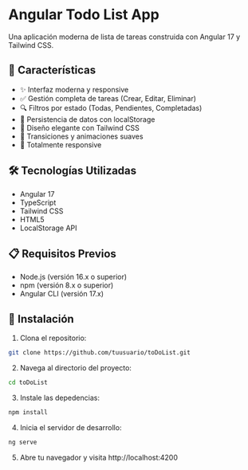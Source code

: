 # Angular Todo List App

Una aplicación moderna de lista de tareas construida con Angular 17 y Tailwind CSS.

## 🚀 Características

- ✨ Interfaz moderna y responsive
- ✅ Gestión completa de tareas (Crear, Editar, Eliminar)
- 🔍 Filtros por estado (Todas, Pendientes, Completadas)
- 💾 Persistencia de datos con localStorage
- 🎨 Diseño elegante con Tailwind CSS
- 🔄 Transiciones y animaciones suaves
- 📱 Totalmente responsive

## 🛠️ Tecnologías Utilizadas

- Angular 17
- TypeScript
- Tailwind CSS
- HTML5
- LocalStorage API

## 📋 Requisitos Previos

- Node.js (versión 16.x o superior)
- npm (versión 8.x o superior)
- Angular CLI (versión 17.x)

## 🔧 Instalación

1. Clona el repositorio:
```bash
git clone https://github.com/tuusuario/toDoList.git
```
2. Navega al directorio del proyecto:
```bash
cd toDoList
```
3. Instale las depedencias:
```bash
npm install
```
4. Inicia el servidor de desarrollo:
```bash
ng serve
```
5. Abre tu navegador y visita http://localhost:4200
